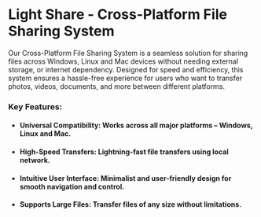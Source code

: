 # Light Share - Cross-Platform File Sharing System

Our Cross-Platform File Sharing System is a seamless solution for sharing files across Windows, Linux and Mac devices without needing external storage, or internet dependency. Designed for speed and efficiency, this system ensures a hassle-free experience for users who want to transfer photos, videos, documents, and more between different platforms.

### Key Features:
- #### Universal Compatibility: Works across all major platforms – Windows, Linux and Mac.

- #### High-Speed Transfers: Lightning-fast file transfers using local network.

- #### Intuitive User Interface: Minimalist and user-friendly design for smooth navigation and control.

- #### Supports Large Files: Transfer files of any size without limitations.